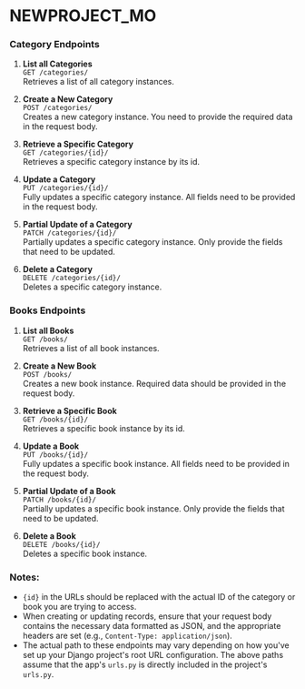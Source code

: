 # NEWPROJECT_MO



### Category Endpoints
1. **List all Categories**  
   `GET /categories/`  
   Retrieves a list of all category instances.

2. **Create a New Category**  
   `POST /categories/`  
   Creates a new category instance. You need to provide the required data in the request body.

3. **Retrieve a Specific Category**  
   `GET /categories/{id}/`  
   Retrieves a specific category instance by its id.

4. **Update a Category**  
   `PUT /categories/{id}/`  
   Fully updates a specific category instance. All fields need to be provided in the request body.

5. **Partial Update of a Category**  
   `PATCH /categories/{id}/`  
   Partially updates a specific category instance. Only provide the fields that need to be updated.

6. **Delete a Category**  
   `DELETE /categories/{id}/`  
   Deletes a specific category instance.

### Books Endpoints
1. **List all Books**  
   `GET /books/`  
   Retrieves a list of all book instances.

2. **Create a New Book**  
   `POST /books/`  
   Creates a new book instance. Required data should be provided in the request body.

3. **Retrieve a Specific Book**  
   `GET /books/{id}/`  
   Retrieves a specific book instance by its id.

4. **Update a Book**  
   `PUT /books/{id}/`  
   Fully updates a specific book instance. All fields need to be provided in the request body.

5. **Partial Update of a Book**  
   `PATCH /books/{id}/`  
   Partially updates a specific book instance. Only provide the fields that need to be updated.

6. **Delete a Book**  
   `DELETE /books/{id}/`  
   Deletes a specific book instance.

### Notes:
- `{id}` in the URLs should be replaced with the actual ID of the category or book you are trying to access.
- When creating or updating records, ensure that your request body contains the necessary data formatted as JSON, and the appropriate headers are set (e.g., `Content-Type: application/json`).
- The actual path to these endpoints may vary depending on how you've set up your Django project's root URL configuration. The above paths assume that the app's `urls.py` is directly included in the project's `urls.py`.
